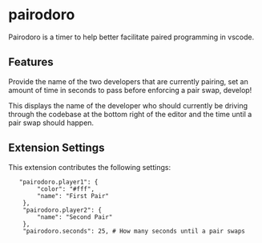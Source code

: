 # pairodoro

Pairodoro is a timer to help better facilitate paired programming in vscode. 

## Features

Provide the name of the two developers that are currently pairing, set an amount of time in seconds to pass before enforcing a pair swap, develop!

This displays the name of the developer who should currently be driving through the codebase at the bottom right of the editor and the time until a pair swap should happen. 

## Extension Settings

This extension contributes the following settings:

``` 
   "pairodoro.player1": {
        "color": "#fff",
        "name": "First Pair"
    },
    "pairodoro.player2": {
        "name": "Second Pair"
    },
    "pairodoro.seconds": 25, # How many seconds until a pair swaps
```

